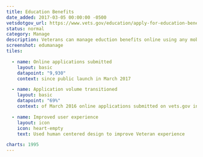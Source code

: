 ```yaml
---
title: Education Benefits
date_added: 2017-03-05 00:00:00 -0500
vetsdotgov_url: https://www.vets.gov/education/apply-for-education-benefits/application/1995
status: normal
category: Manage
description: Veterans can manage eduction benefits online using any mobile device
screenshot: edumanage
tiles:

  - name: Online applications submitted
    layout: basic
    datapoint: "9,930"
    context: since public launch in March 2017

  - name: Application volume transitioned
    layout: basic
    datapoint: "69%"
    context: of March 2016 online applications submitted on vets.gov in March 2017

  - name: Improved user experience
    layout: icon
    icon: heart-empty
    text: Used human centered design to improve Veteran experience

charts: 1995
---
```

